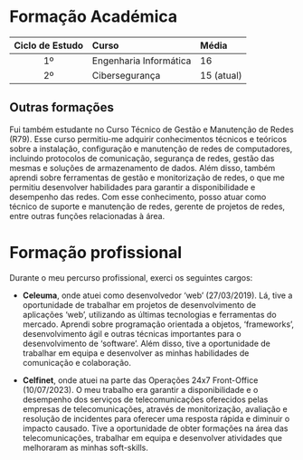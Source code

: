 # Formação Académica

| Ciclo de Estudo | Curso | Média |
| :----------------:| :----- | :----- |
| 1º | Engenharia Informática | 16 |
| 2º | Cibersegurança | 15 (atual) |

## Outras formações

Fui também estudante no Curso Técnico de Gestão e Manutenção de Redes (R79). Esse curso permitiu-me
adquirir conhecimentos técnicos e teóricos sobre a instalação, configuração e manutenção de redes de computadores,
incluindo protocolos de comunicação, segurança de redes, gestão das mesmas e soluções de armazenamento de dados. Além
disso, também aprendi sobre ferramentas de gestão e monitorização de redes, o que me permitiu desenvolver habilidades
para garantir a disponibilidade e desempenho das redes. Com esse conhecimento, posso atuar como técnico de suporte e
manutenção de redes, gerente de projetos de redes, entre outras funções relacionadas à área.

# Formação profissional

Durante o meu percurso profissional, exerci os seguintes cargos:

  - **Celeuma**, onde atuei como desenvolvedor ‘web’ (27/03/2019). Lá, tive a oportunidade de trabalhar em projetos de
  desenvolvimento de aplicações ‘web’, utilizando as últimas tecnologias e ferramentas do mercado. Aprendi sobre
  programação orientada a objetos, ‘frameworks’, desenvolvimento ágil e outras técnicas importantes para o
  desenvolvimento de ‘software’. Além disso, tive a oportunidade de trabalhar em equipa e desenvolver as minhas
  habilidades de comunicação e colaboração.
  
  - **Celfinet**, onde atuei na parte das Operações 24x7 Front-Office (10/07/2023). O meu trabalho era garantir a disponibilidade e o desempenho dos serviços de telecomunicações oferecidos pelas empresas de telecomunicações, através de monitorização, avaliação e resolução de incidentes para oferecer uma resposta rápida e diminuir o impacto causado. Tive a oportunidade de obter formações na área das telecomunicações, trabalhar em equipa e desenvolver atividades que melhoraram as minhas soft-skills.
